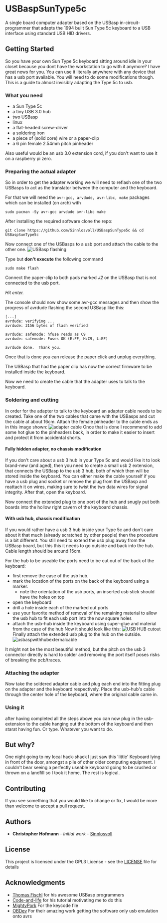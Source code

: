 # USBaspSunType5c

A single board computer adapter based on the USBasp in-circuit-programmer that adapts the 1994 built Sun Type 5c keyboard to a USB interface using standard USB HID drivers.

## Getting Started

So you have your own Sun Type 5c keyboard sitting around idle in your closet because you dont have the workstation to go with it anymore? I have great news for you. You can use it literally anywhere with any device that has a usb port available. You will need to do some modifications though. This is a guide to almost invisibly adapting the Type 5c to usb.

### What you need
 - a Sun Type 5c
 - a tiny USB 3.0 hub
 - two USBasp
 - linux
 - a flat-headed screw-driver
 - a soldering iron
 - a piece of (solid core) wire or a paper-clip
 - a 6 pin female 2.54mm pitch pinheader

Also useful would be an usb 3.0 extension cord, if you don't want to use it on a raspberry pi zero.

### Preparing the actual adapter

So in order to get the adapter working we will need to reflash one of the two USBasps to act as the translator between the computer and the keyboard.

For that we will need the `avr-gcc, arvdude, avr-libc, make` packages which can be installed (on arch) with
```
sudo pacman -Sy avr-gcc arvdude avr-libc make
```
After installing the required software clone the repo:
```
git clone https://github.com/Sinnlosvoll/USBaspSunType5c && cd USBaspSunType5c
```

Now connect one of the USBasps to a usb port and attach the cable to the other one.
![USBasp flashing](doc/images/usbaspflashing.jpg)

Type but **don't execute** the following command
```
sudo make flash
```
Connect the paper-clip to both pads marked _J2_ on the USBasp that is not connected to the usb port.

_Hit enter._

The console should now show some avr-gcc messages and then show the progress of avrdude flashing the second USBasp like this:
```
[...]
avrdude: verifying ...
avrdude: 3156 bytes of flash verified

avrdude: safemode: hfuse reads as C9
avrdude: safemode: Fuses OK (E:FF, H:C9, L:EF)

avrdude done.  Thank you.
```
Once that is done you can release the paper click and unplug everything.

The USBasp that had the paper clip has now the correct firmware to be installed inside the keyboard.

Now we need to create the cable that the adapter uses to talk to the keyboard.

### Soldering and cutting

In order for the adapter to talk to the keyboard an adapter cable needs to be created.
Take one of the two cables that came with the USBasps and cut the cable at about 16cm.
Attach the female pinheader to the cable ends as in this image shown:
![adapter cable](doc/images/adaptercable.png)
Once that is done I recommend to add some hot glue to the pinheaders back, in order to make it easier to insert and protect it from accidental shorts.

#### Fully hidden adapter, no chassis modification

If you don't care about a usb 3 hub in your Type 5c and would like it to look brand-new (and aged), then you need to create a small usb 2 extension, that connects the USBasp to the usb 3 hub, both of which then will be stored inside the keyboard.
You can either make the cable yourself if you have a usb plug and socket or remove the plug from the USBasp and reattach it on wires, making sure to twist the two data wires for signal integrity.
After that, open the keyboard.

Now connect the extended plug to one port of the hub and snugly put both boards into the hollow right cavern of the keyboard chassis.

#### With usb hub, chassis modification

If you would rather have a usb 3 hub inside your Type 5c and don't care about it that much (already scratched by other people) then the procedure is a bit different. You still need to extend the usb plug away from the USBasp board, but this this it needs to go outside and back into the hub. Cable length should be around 15cm. 

For the hub to be useable the ports need to be cut out of the back of the keyboard:
 - first remove the case of the usb hub.
 - mark the location of the ports on the back of the keyboard using a marker.
 	+ note the orientation of the usb ports, an inserted usb stick should have the holes on top
 - open the keyboard
 - drill a hole inside each of the marked out ports
 - use your favorite method of removal of the remaining material to allow the usb hub to fit each usb port into the now square holes
 - attach the usb-hub inside the keyboard using super-glue and material from the case of the hub
Now it should look like this:
![USB HUB cutout](doc/images/usbhubCutOut)
Finally attach the extended usb plug to the hub on the outside. 
![usbaspwithhubexternalcable](doc/images/usbaspinplace.jpg)

It might not be the most beautiful method, but the pitch on the usb 3 connector directly is hard to solder and removing the port itself poses risks of breaking the pcb/traces.

### Attaching the adapter

Now take the soldered adapter cable and plug each end into the fitting plug on the adapter and the keyboard respectively.
Place the usb-hub's cable through the center hole of the keyboard, where the original cable came in.


### Using it

after having completed all the steps above you can now plug in the usb-extension to the cable hanging out the bottom of the keyboard and then starat having fun. Or type. Whatever you want to do.

## But why?

One night going to my local hack-shack I just saw this 'little' Keyboard lying in front of the door, amongst a pile of other older computing equipment. I couldn't bear seeing a perfectly useable keyboard going to be crushed or thrown on a landfill so I took it home. The rest is logical.

## Contributing

If you see something that you would like to change or fix, I would be more than welcome to accept a pull request.

## Authors

* **Christopher Hofmann** - *Initial work* - [Sinnlosvoll](https://github.com/Sinnlosvoll)

## License

This project is licensed under the GPL3 License - see the [LICENSE](LICENSE) file for details

## Acknowledgments

* [Thomas Fischl](http://www.fischl.de/usbasp/) for his awesome USBasp programmers
* [Code-and-life](http://codeandlife.com/2012/02/22/v-usb-with-attiny45-attiny85-without-a-crystal/) for his tutorial motivating me to do this
* [MightyPork](https://gist.github.com/MightyPork/6da26e382a7ad91b5496ee55fdc73db2) For the keycode file
* [OBDev](https://www.obdev.at/products/vusb/index.html) For their amazing work getting the software only usb emulation onto avrs
